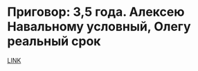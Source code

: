 # Приговор: 3,5 года. Алексею Навальному условный, Олегу реальный срок



[LINK](https://varlamov.ru/1239035.html)